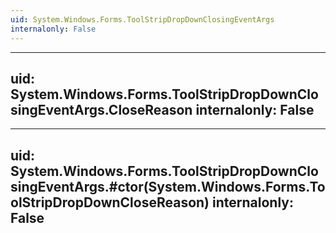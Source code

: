 ```yaml
---
uid: System.Windows.Forms.ToolStripDropDownClosingEventArgs
internalonly: False
---
```


---
uid: System.Windows.Forms.ToolStripDropDownClosingEventArgs.CloseReason
internalonly: False
---

---
uid: System.Windows.Forms.ToolStripDropDownClosingEventArgs.#ctor(System.Windows.Forms.ToolStripDropDownCloseReason)
internalonly: False
---
